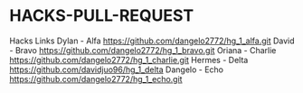 # HACKS-PULL-REQUEST
Hacks	Links
Dylan - Alfa	https://github.com/dangelo2772/hg_1_alfa.git
David - Bravo	https://github.com/dangelo2772/hg_1_bravo.git
Oriana - Charlie	https://github.com/dangelo2772/hg_1_charlie.git
Hermes - Delta	https://github.com/davidjuo96/hg_1_delta
Dangelo - Echo	https://github.com/dangelo2772/hg_1_echo.git
